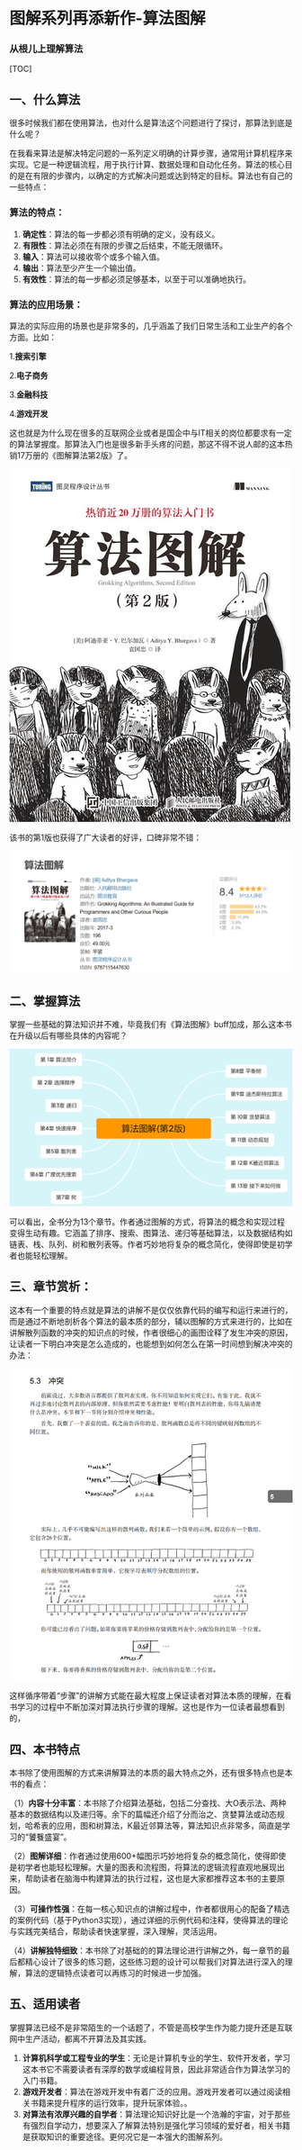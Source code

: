 # 图解系列再添新作-算法图解

### 从根儿上理解算法



[TOC]



## 一、什么算法

很多时候我们都在使用算法，也对什么是算法这个问题进行了探讨，那算法到底是什么呢？

在我看来算法是解决特定问题的一系列定义明确的计算步骤，通常用计算机程序来实现。它是一种逻辑流程，用于执行计算、数据处理和自动化任务。算法的核心目的是在有限的步骤内，以确定的方式解决问题或达到特定的目标。算法也有自己的一些特点：

### 算法的特点：

1. **确定性**：算法的每一步都必须有明确的定义，没有歧义。
2. **有限性**：算法必须在有限的步骤之后结束，不能无限循环。
3. **输入**：算法可以接收零个或多个输入值。
4. **输出**：算法至少产生一个输出值。
5. **有效性**：算法的每一步都必须足够基本，以至于可以准确地执行。

### 算法的应用场景：

算法的实际应用的场景也是非常多的，几乎涵盖了我们日常生活和工业生产的各个方面。比如：

1.**搜索引擎**

2.**电子商务**

3.**金融科技**

4.**游戏开发**

这也就是为什么现在很多的互联网企业或者是国企中与IT相关的岗位都要求有一定的算法掌握度。那算法入门也是很多新手头疼的问题，那这不得不说人邮的这本热销17万册的《图解算法第2版》了。

![](1.png)



该书的第1版也获得了广大读者的好评，口碑非常不错：

![](2.png)



## 二、掌握算法

掌握一些基础的算法知识并不难，毕竟我们有《算法图解》buff加成，那么这本书在升级以后有哪些具体的内容呢？

![](3.png)



可以看出，全书分为13个章节。作者通过图解的方式，将算法的概念和实现过程变得生动有趣。它涵盖了排序、搜索、图算法、递归等基础算法，以及数据结构如链表、栈、队列、树和散列表等。作者巧妙地将复杂的概念简化，使得即使是初学者也能轻松理解。



## 三、章节赏析：

这本有一个重要的特点就是算法的讲解不是仅仅依靠代码的编写和运行来进行的，而是通过不断地剖析各个算法的最本质的部分，辅以图解的方式来进行的，比如在讲解散列函数的冲突的知识点的时候，作者很细心的画图诠释了发生冲突的原因，让读者一下明白冲突是怎么造成的，也能想到如何怎么在第一时间想到解决冲突的办法：

![](4.png)

这样循序带着“步骤”的讲解方式能在最大程度上保证读者对算法本质的理解，在看书学习的过程中不断加深对算法执行步骤的理解。这也是作为一位读者最想看到的，



## 四、本书特点

本书除了使用图解的方式来讲解算法的本质的最大特点之外，还有很多特点也是本书的看点：

（1）**内容十分丰富**：本书除了介绍算法基础，包括二分查找、大O表示法、两种基本的数据结构以及递归等。余下的篇幅还介绍了分而治之、贪婪算法或动态规划，哈希表的应用，图和树算法，K最近邻算法等，算法知识点非常多，简直是学习的“饕餮盛宴”。

（2）**图解详细**：作者通过使用600+幅图示巧妙地将复杂的概念简化，使得即使是初学者也能轻松理解。大量的图表和流程图，将算法的逻辑流程直观地展现出来，帮助读者在脑海中构建算法的执行过程，这也是大家都推荐这本书的主要原因。

（3）**可操作性强**：在每一核心知识点的讲解过程中，作者都很用心的配备了精选的案例代码（基于Python3实现），通过详细的示例代码和注释，使得算法的理论与实践完美结合，帮助读者快速掌握，深入理解，灵活运用。 

（4）**讲解独特细致**：本书除了对基础的的算法理论进行讲解之外，每一章节的最后都精心设计了很多的练习题，这些练习题的设计可以帮我们对算法进行深入的理解，算法的逻辑特点读者可以再练习的时候进一步加强。





## 五、适用读者

掌握算法已经不是非常陌生的一个话题了，不管是高校学生作为能力提升还是互联网中生产活动，都离不开算法及其实践。

1. **计算机科学或工程专业的学生**：无论是计算机专业的学生、软件开发者，学习这本书它不需要读者有深厚的数学或编程背景，因此非常适合作为算法学习的入门书籍。
2. **游戏开发者**：算法在游戏开发中有着广泛的应用。游戏开发者可以通过阅读相关书籍来提升程序的运行效率，提升玩家体验。。
4. **对算法有浓厚兴趣的自学者**：算法理论知识好比是一个浩瀚的宇宙，对于那些有强烈自学动力，想要深入了解算法特别是强化学习领域的爱好者，相关书籍是获取知识的重要途径。更何况它是一本强大的图解系列。

